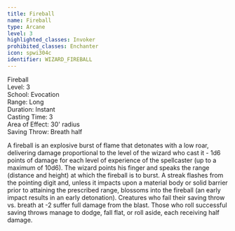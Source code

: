 ```yaml
---
title: Fireball
name: Fireball
type: Arcane
level: 3
highlighted_classes: Invoker
prohibited_classes: Enchanter
icon: spwi304c
identifier: WIZARD_FIREBALL
---
```

Fireball  
Level: 3  
School: Evocation  
Range: Long  
Duration: Instant  
Casting Time: 3  
Area of Effect: 30' radius  
Saving Throw: Breath half  
  
A fireball is an explosive burst of flame that detonates with a low roar, delivering damage proportional to the level of the wizard who cast it - 1d6 points of damage for each level of experience of the spellcaster (up to a maximum of 10d6). The wizard points his finger and speaks the range (distance and height) at which the fireball is to burst. A streak flashes from the pointing digit and, unless it impacts upon a material body or solid barrier prior to attaining the prescribed range, blossoms into the fireball (an early impact results in an early detonation). Creatures who fail their saving throw vs. breath at -2 suffer full damage from the blast. Those who roll successful saving throws manage to dodge, fall flat, or roll aside, each receiving half damage.  
